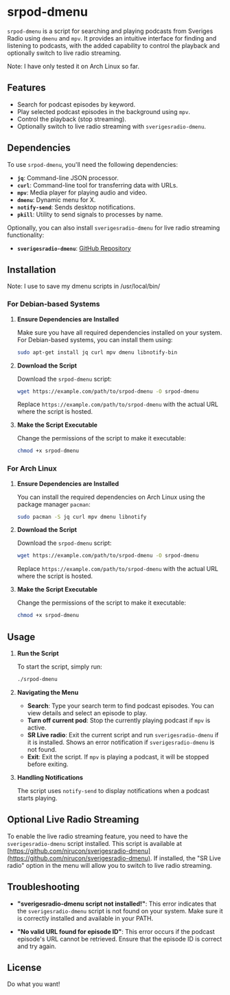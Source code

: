 # srpod-dmenu

`srpod-dmenu` is a script for searching and playing podcasts from Sveriges Radio using `dmenu` and `mpv`. It provides an intuitive interface for finding and listening to podcasts, with the added capability to control the playback and optionally switch to live radio streaming.

Note: I have only tested it on Arch Linux so far.

## Features

- Search for podcast episodes by keyword.
- Play selected podcast episodes in the background using `mpv`.
- Control the playback (stop streaming).
- Optionally switch to live radio streaming with `sverigesradio-dmenu`.

## Dependencies

To use `srpod-dmenu`, you'll need the following dependencies:

- **`jq`**: Command-line JSON processor.
- **`curl`**: Command-line tool for transferring data with URLs.
- **`mpv`**: Media player for playing audio and video.
- **`dmenu`**: Dynamic menu for X.
- **`notify-send`**: Sends desktop notifications.
- **`pkill`**: Utility to send signals to processes by name.

Optionally, you can also install `sverigesradio-dmenu` for live radio streaming functionality:

- **`sverigesradio-dmenu`**: [GitHub Repository](https://github.com/nirucon/sverigesradio-dmenu)

## Installation

Note: I use to save my dmenu scripts in /usr/local/bin/

### For Debian-based Systems

1. **Ensure Dependencies are Installed**

   Make sure you have all required dependencies installed on your system. For Debian-based systems, you can install them using:

   ```bash
   sudo apt-get install jq curl mpv dmenu libnotify-bin
   ```

2. **Download the Script**

   Download the `srpod-dmenu` script:

   ```bash
   wget https://example.com/path/to/srpod-dmenu -O srpod-dmenu
   ```

   Replace `https://example.com/path/to/srpod-dmenu` with the actual URL where the script is hosted.

3. **Make the Script Executable**

   Change the permissions of the script to make it executable:

   ```bash
   chmod +x srpod-dmenu
   ```

### For Arch Linux

1. **Ensure Dependencies are Installed**

   You can install the required dependencies on Arch Linux using the package manager `pacman`:

   ```bash
   sudo pacman -S jq curl mpv dmenu libnotify
   ```

2. **Download the Script**

   Download the `srpod-dmenu` script:

   ```bash
   wget https://example.com/path/to/srpod-dmenu -O srpod-dmenu
   ```

   Replace `https://example.com/path/to/srpod-dmenu` with the actual URL where the script is hosted.

3. **Make the Script Executable**

   Change the permissions of the script to make it executable:

   ```bash
   chmod +x srpod-dmenu
   ```

## Usage

1. **Run the Script**

   To start the script, simply run:

   ```bash
   ./srpod-dmenu
   ```

2. **Navigating the Menu**

   - **Search**: Type your search term to find podcast episodes. You can view details and select an episode to play.
   - **Turn off current pod**: Stop the currently playing podcast if `mpv` is active.
   - **SR Live radio**: Exit the current script and run `sverigesradio-dmenu` if it is installed. Shows an error notification if `sverigesradio-dmenu` is not found.
   - **Exit**: Exit the script. If `mpv` is playing a podcast, it will be stopped before exiting.

3. **Handling Notifications**

   The script uses `notify-send` to display notifications when a podcast starts playing.

## Optional Live Radio Streaming

To enable the live radio streaming feature, you need to have the `sverigesradio-dmenu` script installed. This script is available at [https://github.com/nirucon/sverigesradio-dmenu](https://github.com/nirucon/sverigesradio-dmenu). If installed, the "SR Live radio" option in the menu will allow you to switch to live radio streaming.

## Troubleshooting

- **"sverigesradio-dmenu script not installed!"**: This error indicates that the `sverigesradio-dmenu` script is not found on your system. Make sure it is correctly installed and available in your PATH.

- **"No valid URL found for episode ID"**: This error occurs if the podcast episode's URL cannot be retrieved. Ensure that the episode ID is correct and try again.

## License

Do what you want!
